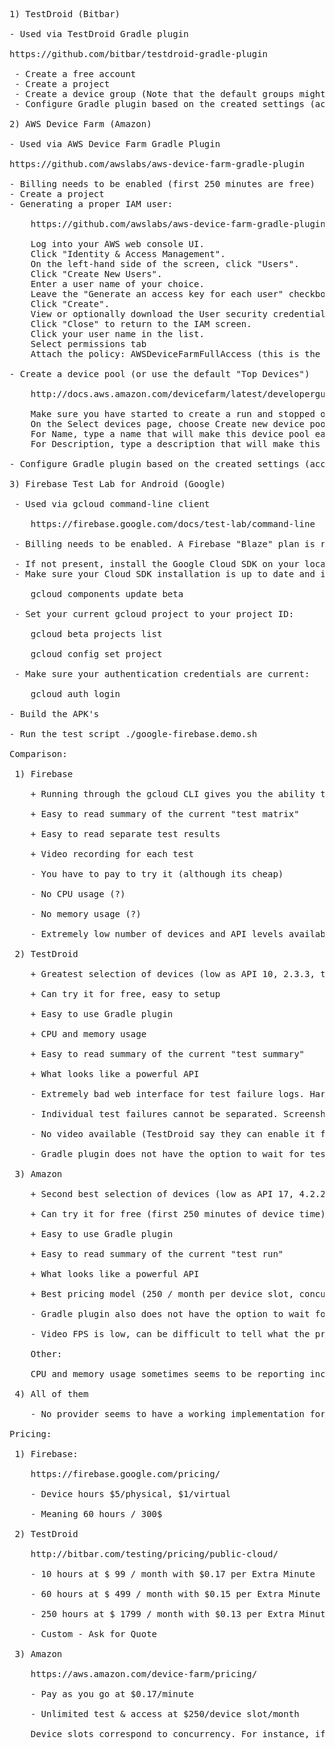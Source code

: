 <pre>
1) TestDroid (Bitbar)

- Used via TestDroid Gradle plugin

https://github.com/bitbar/testdroid-gradle-plugin

 - Create a free account
 - Create a project
 - Create a device group (Note that the default groups might not work)
 - Configure Gradle plugin based on the created settings (account, password, project, device group etc).

2) AWS Device Farm (Amazon)

- Used via AWS Device Farm Gradle Plugin

https://github.com/awslabs/aws-device-farm-gradle-plugin

- Billing needs to be enabled (first 250 minutes are free)
- Create a project
- Generating a proper IAM user:

	https://github.com/awslabs/aws-device-farm-gradle-plugin

	Log into your AWS web console UI.
	Click "Identity & Access Management".
	On the left-hand side of the screen, click "Users".
	Click "Create New Users".
	Enter a user name of your choice.
	Leave the "Generate an access key for each user" checkbox checked.
	Click "Create".
	View or optionally download the User security credentials that were created; you will them them later.
	Click "Close" to return to the IAM screen.
	Click your user name in the list.
	Select permissions tab
	Attach the policy: AWSDeviceFarmFullAccess (this is the only policy related to device farm)

- Create a device pool (or use the default "Top Devices")

	http://docs.aws.amazon.com/devicefarm/latest/developerguide/how-to-create-device-pool.html

    Make sure you have started to create a run and stopped on the Select devices page in the Create a new run wizard.
	On the Select devices page, choose Create new device pool.
	For Name, type a name that will make this device pool easy to identify in the future.
	For Description, type a description that will make this device pool easy to identify in the future.

- Configure Gradle plugin based on the created settings (access key, secret key, project, device group etc).
    
3) Firebase Test Lab for Android (Google)

 - Used via gcloud command-line client

    https://firebase.google.com/docs/test-lab/command-line

 - Billing needs to be enabled. A Firebase "Blaze" plan is required to use Test Lab.

 - If not present, install the Google Cloud SDK on your local system.
 - Make sure your Cloud SDK installation is up to date and includes the gcloud beta commands:

	gcloud components update beta

 - Set your current gcloud project to your project ID:

    gcloud beta projects list

	gcloud config set project <YOUR-PROJECT-ID>

 - Make sure your authentication credentials are current:

	gcloud auth login

- Build the APK's

- Run the test script ./google-firebase.demo.sh 

Comparison:

 1) Firebase

 	+ Running through the gcloud CLI gives you the ability to wait for tests to complete

 	+ Easy to read summary of the current "test matrix"

 	+ Easy to read separate test results

 	+ Video recording for each test

 	- You have to pay to try it (although its cheap)

 	- No CPU usage (?)

 	- No memory usage (?)

 	- Extremely low number of devices and API levels available

 2) TestDroid

 	+ Greatest selection of devices (low as API 10, 2.3.3, two devices)

 	+ Can try it for free, easy to setup

 	+ Easy to use Gradle plugin

 	+ CPU and memory usage

 	+ Easy to read summary of the current "test summary"

 	+ What looks like a powerful API

 	- Extremely bad web interface for test failure logs. Hard to read with several failures

 	- Individual test failures cannot be separated. Screenshots can be hard to match to the failure.

 	- No video available (TestDroid say they can enable it for paying customers)

 	- Gradle plugin does not have the option to wait for tests to complete and print results on commandline

 3) Amazon

 	+ Second best selection of devices (low as API 17, 4.2.2)

 	+ Can try it for free (first 250 minutes of device time), easy to setup

 	+ Easy to use Gradle plugin

 	+ Easy to read summary of the current "test run"

 	+ What looks like a powerful API

 	+ Best pricing model (250 / month per device slot, concurrency meaning how many devices can be tested at a time, no hourly limit etc)

	- Gradle plugin also does not have the option to wait for tests to complete and print results on commandline

	- Video FPS is low, can be difficult to tell what the problem actually was

	Other:

	CPU and memory usage sometimes seems to be reporting incorrect values

 4) All of them

 	- No provider seems to have a working implementation for generating summaries from multiple weeks etc. TestDroid is the only one that theoretically supports this.

Pricing:

 1) Firebase:

    https://firebase.google.com/pricing/
    
    - Device hours $5/physical, $1/virtual
    
    - Meaning 60 hours / 300$

 2) TestDroid

    http://bitbar.com/testing/pricing/public-cloud/	
    
    - 10 hours at $ 99 / month with $0.17 per Extra Minute
    
    - 60 hours at $ 499 / month with $0.15 per Extra Minute
    
    - 250 hours at $ 1799 / month with $0.13 per Extra Minute
    
    - Custom - Ask for Quote
        
 3) Amazon
    
    https://aws.amazon.com/device-farm/pricing/ 	
    
    - Pay as you go at $0.17/minute
    
    - Unlimited test & access at $250/device slot/month
    
    Device slots correspond to concurrency. For instance, if you purchase ten automated test Android device slots and schedule a run on 100 Android devices, Device Farm will execute your tests on up to ten devices at a time until all tests are completed on your selected devices.

</pre>

